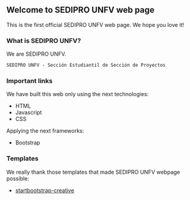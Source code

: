 ## Welcome to SEDIPRO UNFV web page

This is the first official SEDIPRO UNFV web page. We hope you love it!

### What is SEDIPRO UNFV?

We are SEDIPRO UNFV. 

```markdown
SEDIPRO UNFV - Sección Estudiantil de Sección de Proyectos
```

### Important links

We have built this web only using the next technologies:

 - HTML
 - Javascript
 - CSS

Applying the next frameworks:

 - Bootstrap

### Templates

We really thank those templates that made SEDIPRO UNFV webpage possible:

 - [startbootstrap-creative](https://github.com/BlackrockDigital/startbootstrap-creative)
